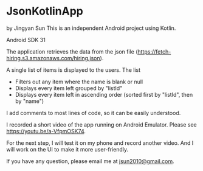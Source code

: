 # JsonKotlinApp
by Jingyan Sun
This is an independent Android project using Kotlin.

Android SDK 31

The application retrieves the data from the json file (https://fetch-hiring.s3.amazonaws.com/hiring.json).

A single list of items is displayed to the users. The list
 - Filters out any item where the name is blank or null
 - Displays every item left grouped by "listId"
 - Displays every item left in ascending order (sorted first by "listId", then by "name")

I add comments to most lines of code, so it can be easily understood.

I recorded a short video of the app running on Android Emulator. Please see https://youtu.be/a-VfpmOSK74.

For the next step, I will test it on my phone and record another video. And I will work on the UI to make it more user-friendly.

If you have any question, please email me at jsun2010@gmail.com.
